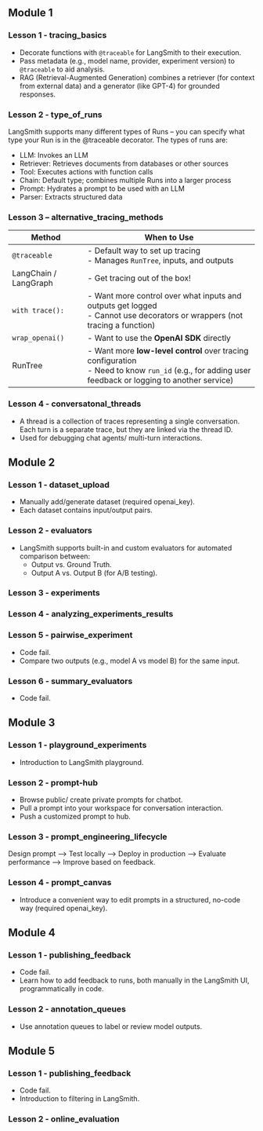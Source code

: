 ## **Module 1** 
### **Lesson 1 - tracing_basics**
- Decorate functions with `@traceable` for LangSmith to their execution.
- Pass metadata (e.g., model name, provider, experiment version) to `@traceable` to aid analysis.
- RAG (Retrieval-Augmented Generation) combines a retriever (for context from external data) and a generator (like GPT-4) for grounded responses.
### **Lesson 2 - type_of_runs** 
LangSmith supports many different types of Runs – you can specify what type your Run is in the @traceable decorator. The types of runs are:
- LLM: Invokes an LLM
- Retriever: Retrieves documents from databases or other sources
- Tool: Executes actions with function calls
- Chain: Default type; combines multiple Runs into a larger process
- Prompt: Hydrates a prompt to be used with an LLM
- Parser: Extracts structured data

### **Lesson 3 – alternative_tracing_methods**
| **Method** | **When to Use** |
| ------------------------- | --------------------------------------------------------------------------------------------------------------------------------------------------------- |
| `@traceable` | - Default way to set up tracing  <br> - Manages `RunTree`, inputs, and outputs |
| LangChain / LangGraph | - Get tracing out of the box! |
| `with trace():` | - Want more control over what inputs and outputs get logged  <br> - Cannot use decorators or wrappers (not tracing a function) |
| `wrap_openai()` | - Want to use the **OpenAI SDK** directly |
| RunTree | - Want more **low-level control** over tracing configuration  <br> - Need to know `run_id` (e.g., for adding user feedback or logging to another service) |
### **Lesson 4 - conversatonal_threads**
- A thread is a collection of traces representing a single conversation. Each turn is a separate trace, but they are linked via the thread ID.
- Used for debugging chat agents/ multi-turn interactions.


## **Module 2**
### **Lesson 1 - dataset_upload**
- Manually add/generate dataset (required openai_key).
- Each dataset contains input/output pairs.
### **Lesson 2 - evaluators**
- LangSmith supports built-in and custom evaluators for automated comparison between:
  - Output vs. Ground Truth.
  - Output A vs. Output B (for A/B testing).
### **Lesson 3 - experiments**
### **Lesson 4 - analyzing_experiments_results**
### **Lesson 5 - pairwise_experiment**
- Code fail.
- Compare two outputs (e.g., model A vs model B) for the same input.
### **Lesson 6 - summary_evaluators**
- Code fail.


## **Module 3**
### **Lesson 1 - playground_experiments**
- Introduction to LangSmith playground.
### **Lesson 2 - prompt-hub**
- Browse public/ create private prompts for chatbot.
- Pull a prompt into your workspace for conversation interaction.
- Push a customized prompt to hub.
### **Lesson 3 - prompt_engineering_lifecycle**
Design prompt --> Test locally --> Deploy in production --> Evaluate performance --> Improve based on feedback.
### **Lesson 4 - prompt_canvas**
- Introduce a convenient way to edit prompts in a structured, no-code way (required openai_key).


## **Module 4**
### **Lesson 1 - publishing_feedback**
- Code fail.
- Learn how to add feedback to runs, both manually in the LangSmith UI, programmatically in code.
### **Lesson 2 - annotation_queues**
- Use annotation queues to label or review model outputs.


## **Module 5**
### **Lesson 1 - publishing_feedback**
- Code fail.
- Introduction to filtering in LangSmith.
### **Lesson 2 - online_evaluation**